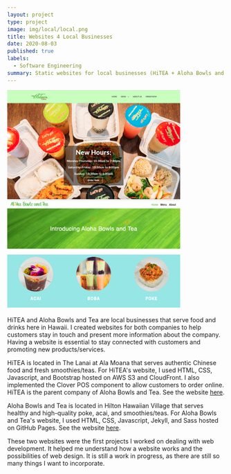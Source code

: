 ```yaml
---
layout: project
type: project
image: img/local/local.png
title: Websites 4 Local Businesses
date: 2020-08-03
published: true
labels:
  - Software Engineering
summary: Static websites for local businesses (HiTEA + Aloha Bowls and Tea) here in Hawaii. 
---
```

<div class="text-center p-4">
  <img width="400" src="/img/local/hitea.png" class="img-thumbnail" >
  <img width="400" src="/img/local/abt.png" class="img-thumbnail" >
</div>

HiTEA and Aloha Bowls and Tea are local businesses that serve food and drinks here in Hawaii. I created websites for both companies to help customers stay in touch and present more information about the company. Having a website is essential to stay connected with customers and promoting new products/services. 

HiTEA is located in The Lanai at Ala Moana that serves authentic Chinese food and fresh smoothies/teas. For HiTEA's website, I used HTML, CSS, Javascript, and Bootstrap hosted on AWS S3 and CloudFront. I also implemented the Clover POS component to allow customers to order online. HiTEA is the parent company of Aloha Bowls and Tea. See the website <a href="https://hitea808.com/" target="_blank">here</a>. 

Aloha Bowls and Tea is located in Hilton Hawaiian Village that serves healthy and high-quality poke, acai, and smoothies/teas. 
For Aloha Bowls and Tea's website, I used HTML, CSS, Javascript, Jekyll, and Sass hosted on GitHub Pages. See the website <a href="https://alohabowlsandtea.com/" target="_blank">here</a>.

These two websites were the first projects I worked on dealing with web development. It helped me understand how a website works and the possibilities of web design. It is still a work in progress, as there are still so many things I want to incorporate. 
